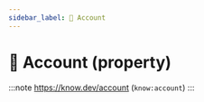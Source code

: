 ```yaml
---
sidebar_label: 👤 Account
---
```


# 👤 Account (property)

:::note
https://know.dev/account
(`know:account`)
:::
